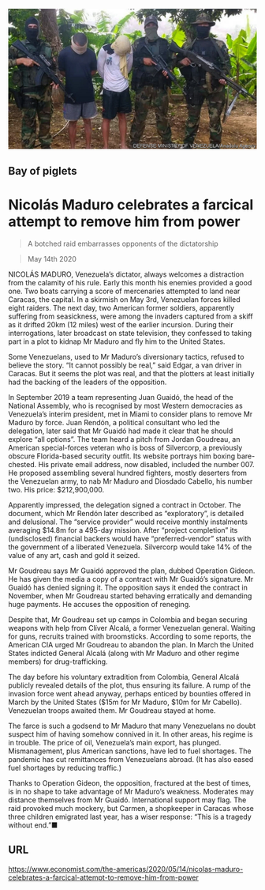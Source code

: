 ![](./images/20200516_AMP501.jpg)

## Bay of piglets

# Nicolás Maduro celebrates a farcical attempt to remove him from power

> A botched raid embarrasses opponents of the dictatorship

> May 14th 2020

NICOLÁS MADURO, Venezuela’s dictator, always welcomes a distraction from the calamity of his rule. Early this month his enemies provided a good one. Two boats carrying a score of mercenaries attempted to land near Caracas, the capital. In a skirmish on May 3rd, Venezuelan forces killed eight raiders. The next day, two American former soldiers, apparently suffering from seasickness, were among the invaders captured from a skiff as it drifted 20km (12 miles) west of the earlier incursion. During their interrogations, later broadcast on state television, they confessed to taking part in a plot to kidnap Mr Maduro and fly him to the United States.

Some Venezuelans, used to Mr Maduro’s diversionary tactics, refused to believe the story. “It cannot possibly be real,” said Edgar, a van driver in Caracas. But it seems the plot was real, and that the plotters at least initially had the backing of the leaders of the opposition.

In September 2019 a team representing Juan Guaidó, the head of the National Assembly, who is recognised by most Western democracies as Venezuela’s interim president, met in Miami to consider plans to remove Mr Maduro by force. Juan Rendón, a political consultant who led the delegation, later said that Mr Guaidó had made it clear that he should explore “all options”. The team heard a pitch from Jordan Goudreau, an American special-forces veteran who is boss of Silvercorp, a previously obscure Florida-based security outfit. Its website portrays him boxing bare-chested. His private email address, now disabled, included the number 007. He proposed assembling several hundred fighters, mostly deserters from the Venezuelan army, to nab Mr Maduro and Diosdado Cabello, his number two. His price: $212,900,000.

Apparently impressed, the delegation signed a contract in October. The document, which Mr Rendón later described as “exploratory”, is detailed and delusional. The “service provider” would receive monthly instalments averaging $14.8m for a 495-day mission. After “project completion” its (undisclosed) financial backers would have “preferred-vendor” status with the government of a liberated Venezuela. Silvercorp would take 14% of the value of any art, cash and gold it seized.

Mr Goudreau says Mr Guaidó approved the plan, dubbed Operation Gideon. He has given the media a copy of a contract with Mr Guaidó’s signature. Mr Guaidó has denied signing it. The opposition says it ended the contract in November, when Mr Goudreau started behaving erratically and demanding huge payments. He accuses the opposition of reneging.

Despite that, Mr Goudreau set up camps in Colombia and began securing weapons with help from Clíver Alcalá, a former Venezuelan general. Waiting for guns, recruits trained with broomsticks. According to some reports, the American CIA urged Mr Goudreau to abandon the plan. In March the United States indicted General Alcalá (along with Mr Maduro and other regime members) for drug-trafficking.

The day before his voluntary extradition from Colombia, General Alcalá publicly revealed details of the plot, thus ensuring its failure. A rump of the invasion force went ahead anyway, perhaps enticed by bounties offered in March by the United States ($15m for Mr Maduro, $10m for Mr Cabello). Venezuelan troops awaited them. Mr Goudreau stayed at home.

The farce is such a godsend to Mr Maduro that many Venezuelans no doubt suspect him of having somehow connived in it. In other areas, his regime is in trouble. The price of oil, Venezuela’s main export, has plunged. Mismanagement, plus American sanctions, have led to fuel shortages. The pandemic has cut remittances from Venezuelans abroad. (It has also eased fuel shortages by reducing traffic.)

Thanks to Operation Gideon, the opposition, fractured at the best of times, is in no shape to take advantage of Mr Maduro’s weakness. Moderates may distance themselves from Mr Guaidó. International support may flag. The raid provoked much mockery, but Carmen, a shopkeeper in Caracas whose three children emigrated last year, has a wiser response: “This is a tragedy without end.”■

## URL

https://www.economist.com/the-americas/2020/05/14/nicolas-maduro-celebrates-a-farcical-attempt-to-remove-him-from-power
